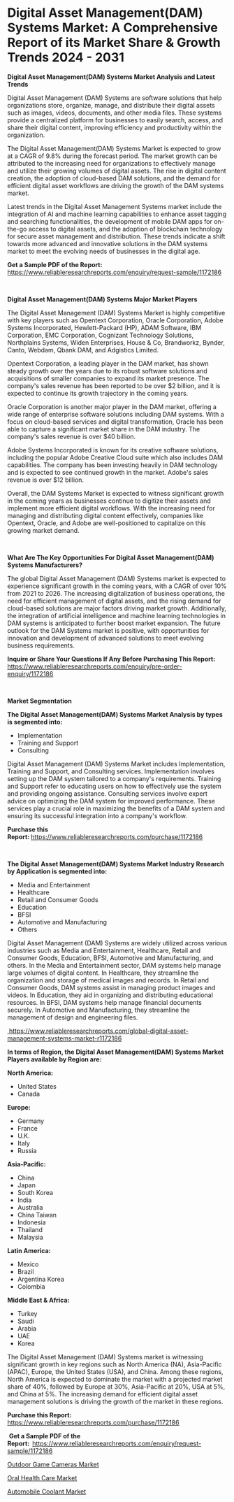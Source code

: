 <p><h1>Digital Asset Management(DAM) Systems Market: A Comprehensive Report of its Market Share & Growth Trends 2024 - 2031</h1></p><p><strong>Digital Asset Management(DAM) Systems Market Analysis and Latest Trends</strong></p>
<p><p>Digital Asset Management (DAM) Systems are software solutions that help organizations store, organize, manage, and distribute their digital assets such as images, videos, documents, and other media files. These systems provide a centralized platform for businesses to easily search, access, and share their digital content, improving efficiency and productivity within the organization.</p><p>The Digital Asset Management(DAM) Systems Market is expected to grow at a CAGR of 9.8% during the forecast period. The market growth can be attributed to the increasing need for organizations to effectively manage and utilize their growing volumes of digital assets. The rise in digital content creation, the adoption of cloud-based DAM solutions, and the demand for efficient digital asset workflows are driving the growth of the DAM systems market.</p><p>Latest trends in the Digital Asset Management Systems market include the integration of AI and machine learning capabilities to enhance asset tagging and searching functionalities, the development of mobile DAM apps for on-the-go access to digital assets, and the adoption of blockchain technology for secure asset management and distribution. These trends indicate a shift towards more advanced and innovative solutions in the DAM systems market to meet the evolving needs of businesses in the digital age.</p></p>
<p><strong>Get a Sample PDF of the Report:&nbsp;</strong> <a href="https://www.reliableresearchreports.com/enquiry/request-sample/1172186">https://www.reliableresearchreports.com/enquiry/request-sample/1172186</a></p>
<p>&nbsp;</p>
<p><strong>Digital Asset Management(DAM) Systems Major Market Players</strong></p>
<p><p>The Digital Asset Management (DAM) Systems Market is highly competitive with key players such as Opentext Corporation, Oracle Corporation, Adobe Systems Incorporated, Hewlett-Packard (HP), ADAM Software, IBM Corporation, EMC Corporation, Cognizant Technology Solutions, Northplains Systems, Widen Enterprises, House & Co, Brandworkz, Bynder, Canto, Webdam, Qbank DAM, and Adgistics Limited.</p><p>Opentext Corporation, a leading player in the DAM market, has shown steady growth over the years due to its robust software solutions and acquisitions of smaller companies to expand its market presence. The company's sales revenue has been reported to be over $2 billion, and it is expected to continue its growth trajectory in the coming years.</p><p>Oracle Corporation is another major player in the DAM market, offering a wide range of enterprise software solutions including DAM systems. With a focus on cloud-based services and digital transformation, Oracle has been able to capture a significant market share in the DAM industry. The company's sales revenue is over $40 billion.</p><p>Adobe Systems Incorporated is known for its creative software solutions, including the popular Adobe Creative Cloud suite which also includes DAM capabilities. The company has been investing heavily in DAM technology and is expected to see continued growth in the market. Adobe's sales revenue is over $12 billion.</p><p>Overall, the DAM Systems Market is expected to witness significant growth in the coming years as businesses continue to digitize their assets and implement more efficient digital workflows. With the increasing need for managing and distributing digital content effectively, companies like Opentext, Oracle, and Adobe are well-positioned to capitalize on this growing market demand.</p></p>
<p>&nbsp;</p>
<p><strong>What Are The Key Opportunities For Digital Asset Management(DAM) Systems Manufacturers?</strong></p>
<p><p>The global Digital Asset Management (DAM) Systems market is expected to experience significant growth in the coming years, with a CAGR of over 10% from 2021 to 2026. The increasing digitalization of business operations, the need for efficient management of digital assets, and the rising demand for cloud-based solutions are major factors driving market growth. Additionally, the integration of artificial intelligence and machine learning technologies in DAM systems is anticipated to further boost market expansion. The future outlook for the DAM Systems market is positive, with opportunities for innovation and development of advanced solutions to meet evolving business requirements.</p></p>
<p><strong>Inquire or Share Your Questions If Any Before Purchasing This Report:</strong> <a href="https://www.reliableresearchreports.com/enquiry/pre-order-enquiry/1172186">https://www.reliableresearchreports.com/enquiry/pre-order-enquiry/1172186</a></p>
<p>&nbsp;</p>
<p><strong>Market Segmentation</strong></p>
<p><strong>The Digital Asset Management(DAM) Systems Market Analysis by types is segmented into:</strong></p>
<p><ul><li>Implementation</li><li>Training and Support</li><li>Consulting</li></ul></p>
<p><p>Digital Asset Management (DAM) Systems Market includes Implementation, Training and Support, and Consulting services. Implementation involves setting up the DAM system tailored to a company's requirements. Training and Support refer to educating users on how to effectively use the system and providing ongoing assistance. Consulting services involve expert advice on optimizing the DAM system for improved performance. These services play a crucial role in maximizing the benefits of a DAM system and ensuring its successful integration into a company's workflow.</p></p>
<p><strong>Purchase this Report:&nbsp;</strong><a href="https://www.reliableresearchreports.com/purchase/1172186">https://www.reliableresearchreports.com/purchase/1172186</a></p>
<p>&nbsp;</p>
<p><strong>The Digital Asset Management(DAM) Systems Market Industry Research by Application is segmented into:</strong></p>
<p><ul><li>Media and Entertainment</li><li>Healthcare</li><li>Retail and Consumer Goods</li><li>Education</li><li>BFSI</li><li>Automotive and Manufacturing</li><li>Others</li></ul></p>
<p><p>Digital Asset Management (DAM) Systems are widely utilized across various industries such as Media and Entertainment, Healthcare, Retail and Consumer Goods, Education, BFSI, Automotive and Manufacturing, and others. In the Media and Entertainment sector, DAM systems help manage large volumes of digital content. In Healthcare, they streamline the organization and storage of medical images and records. In Retail and Consumer Goods, DAM systems assist in managing product images and videos. In Education, they aid in organizing and distributing educational resources. In BFSI, DAM systems help manage financial documents securely. In Automotive and Manufacturing, they streamline the management of design and engineering files.</p></p>
<p><a href="https://www.reliableresearchreports.com/global-digital-asset-management-systems-market-r1172186">&nbsp;https://www.reliableresearchreports.com/global-digital-asset-management-systems-market-r1172186</a></p>
<p><strong>In terms of Region, the Digital Asset Management(DAM) Systems Market Players available by Region are:</strong></p>
<p>
    <p> <strong> North America: </strong>
        <ul>
            <li>United States</li>
            <li>Canada</li>
        </ul>
        </p> 
    <p> <strong> Europe: </strong>
        <ul>
            <li>Germany</li>
            <li>France</li>
            <li>U.K.</li>
            <li>Italy</li>
            <li>Russia</li>
        </ul>
        </p> 
    <p> <strong> Asia-Pacific: </strong>
        <ul>
            <li>China</li>
            <li>Japan</li>
            <li>South Korea</li>
            <li>India</li>
            <li>Australia</li>
            <li>China Taiwan</li>
            <li>Indonesia</li>
            <li>Thailand</li>
            <li>Malaysia</li>
        </ul>
        </p> 
    <p> <strong> Latin America: </strong>
        <ul>
            <li>Mexico</li>
            <li>Brazil</li>
            <li>Argentina Korea</li>
            <li>Colombia</li>
        </ul>
        </p> 
    <p> <strong> Middle East & Africa: </strong>
        <ul>
            <li>Turkey</li>
            <li>Saudi</li>
            <li>Arabia</li>
            <li>UAE</li>
            <li>Korea</li>
        </ul>
    </p>
    </p>
<p><p>The Digital Asset Management (DAM) Systems market is witnessing significant growth in key regions such as North America (NA), Asia-Pacific (APAC), Europe, the United States (USA), and China. Among these regions, North America is expected to dominate the market with a projected market share of 40%, followed by Europe at 30%, Asia-Pacific at 20%, USA at 5%, and China at 5%. The increasing demand for efficient digital asset management solutions is driving the growth of the market in these regions.</p></p>
<p><strong>Purchase this Report: </strong><a href="https://www.reliableresearchreports.com/purchase/1172186">https://www.reliableresearchreports.com/purchase/1172186</a></p>
<p>&nbsp;<strong>Get a Sample PDF of the Report:&nbsp;&nbsp;</strong><a href="https://www.reliableresearchreports.com/enquiry/request-sample/1172186">https://www.reliableresearchreports.com/enquiry/request-sample/1172186</a></p>
<p><strong></strong></p>
<p><p><a href="https://www.linkedin.com/pulse/outdoor-game-cameras-market-size-trends-complete-industry-pzqtc?trackingId=c7xpHTBHlKPgkLvXbewehw%3D%3D">Outdoor Game Cameras Market</a></p><p><a href="https://issuu.com/reportprime-2/docs/oral-health-care-market-size-2030.pptx">Oral Health Care Market</a></p><p><a href="https://www.linkedin.com/pulse/automobile-coolant-market-provides-comprehensive-analysis-including-dbr7c">Automobile Coolant Market</a></p></p>
